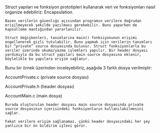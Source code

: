 

Struct yapıları ve fonksiyon prototipleri kullanarak veri ve fonksiyonları nasıl organize edebiliriz: Encapsulation.


    Bazen verilerin güvenliği açısından programın verilere doğrudan erişilmeyecek şekilde yazılması gerekebilir. Bunu yaparken de kapsülleme mantığından yararlanılır.  

    Struct değişkenleri, tanımlarına main() fonksiyonunun erişimi engellenerek gizli tutulabilir. Bunu yapmak için verilerin tanımları bir “private” source dosyasında bulunur. Struct fonksiyonlarla bu veriler üzerinde okuma/yazma işlemleri yapılır. Bir header dosyası yardımıyla da bu struct yapıları main source dosyasına eklenir, böylelikle bu yapılara erişim sağlanır.  

Bunu bir örnek üzerinden inceleyebiliriz, aşağıda 3 farklı dosya verilmiştir: 

AccountPrivate.c  (private source dosyası) 

AccountPrivate.h (header dosyası) 

AccountMain.c (main dosya) 

    Burada oluşturulan header dosyası main source dosyasında private source dosyasının içerisindeki fonksiyonların kullanılabilmesini sağlar.

    Fakat verilere erişim sağlanamaz, çünkü header dosyasındaki her şey yanlızca bir ön bildirim işlevi görür.


